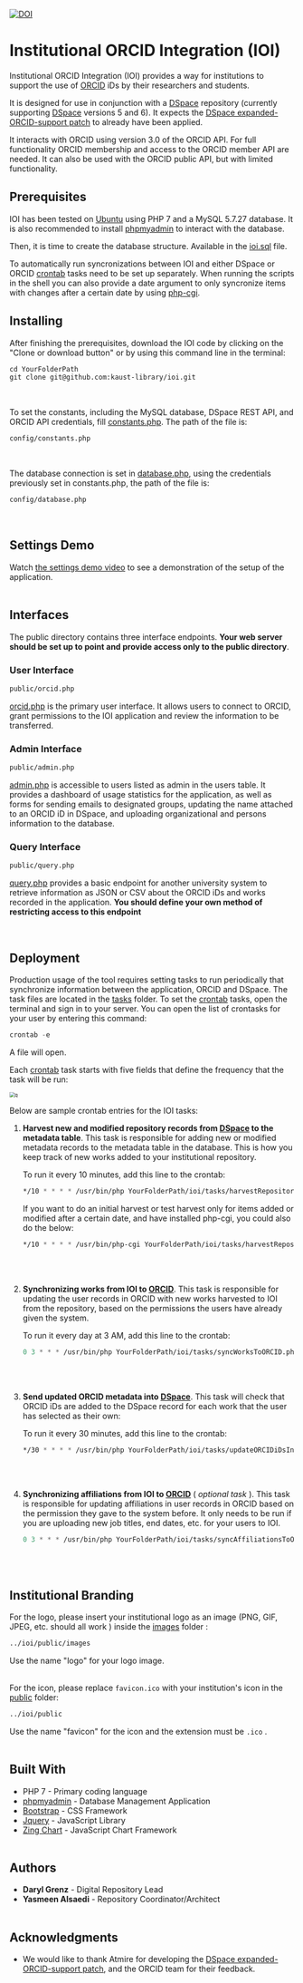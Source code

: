 [![DOI](https://zenodo.org/badge/208052952.svg)](https://zenodo.org/badge/latestdoi/208052952)

# Institutional ORCID Integration (IOI)

Institutional ORCID Integration (IOI) provides a way for institutions to support the use of [ORCID](https://orcid.org/) iDs by their researchers and students.

It is designed for use in conjunction with a [DSpace](https://duraspace.org/dspace/) repository (currently supporting [DSpace](https://duraspace.org/dspace/) versions 5 and 6). It expects the [DSpace expanded-ORCID-support patch](https://atmire.github.io/expanded-ORCID-support) to already have been applied.

It interacts with ORCID using version 3.0 of the ORCID API. For full functionality ORCID membership and access to the ORCID member API are needed. It can also be used with the ORCID public API, but with limited functionality.<br/>


## Prerequisites

IOI has been tested on [Ubuntu](https://ubuntu.com/download/server) using PHP 7 and a MySQL 5.7.27 database. It is also recommended to install  [phpmyadmin](https://www.phpmyadmin.net/downloads/) to interact with the database. 

Then, it is time to create the database structure. Available in the [ioi.sql](ioi.sql) file. 

To automatically run syncronizations between IOI and either DSpace or ORCID [crontab](https://crontab.guru/) tasks need to be set up separately. When running the scripts in the shell you can also provide a date argument to only syncronize items with changes after a certain date by using [php-cgi](https://www.howtoinstall.co/en/ubuntu/xenial/php-cgi).<br/>



## Installing

After finishing the prerequisites, download the IOI code by clicking on the "Clone or download  button" or by using this command line in the terminal:

```commonlisp
cd YourFolderPath
git clone git@github.com:kaust-library/ioi.git 
```
<br/>


To set the constants, including the MySQL database, DSpace REST API, and ORCID API credentials, fill [constants.php](config/constants.php). The path of the file is: 

```commonlisp
config/constants.php
```

<br/>

The database connection is set in [database.php](config/database.php), using the credentials previously set in constants.php, the path of the file is: 

```commonlisp
config/database.php
```

<br/>


## Settings Demo

Watch [the settings demo video](http://hdl.handle.net/10754/659221) to see a demonstration of the setup of the application.<br/><br/>

## Interfaces

The public directory contains three interface endpoints. **Your web server should be set up to point and provide access only to the public directory**.

### User Interface

```commonlisp
public/orcid.php
```

[orcid.php](public/orcid.php) is the primary user interface. It allows users to connect to ORCID, grant permissions to the IOI application and review the information to be transferred.

### Admin Interface

```commonlisp
public/admin.php
```

[admin.php](public/admin.php) is accessible to users listed as admin in the users table. It provides a dashboard of usage statistics for the application, as well as forms for sending emails to designated groups, updating the name attached to an ORCID iD in DSpace, and uploading organizational and persons information to the database.

### Query Interface

```commonlisp
public/query.php
```

[query.php](public/query.php) provides a basic endpoint for another university system to retrieve information as JSON or CSV about the ORCID iDs and works recorded in the application. **You should define your own method of restricting access to this endpoint**

<br/>

## Deployment

Production usage of the tool requires setting tasks to run periodically that synchronize information between the application, ORCID and DSpace. The task files are located in the [tasks](tasks) folder. To set the [crontab](https://crontab.guru/) tasks, open the terminal and sign in to your server. You can open the list of crontasks for your user by entering this command:

```commonlisp
crontab -e
```

A file will open.

Each [crontab](https://crontab.guru/) task starts with five fields that define the frequency that the task will be run:

<img src="https://i2.wp.com/www.adminschoice.com/wp-content/uploads/2009/12/crontab-layout.png?w=775&ssl=1" alt="q" style="zoom:60%;" />

Below are sample crontab entries for the IOI tasks:

1. **Harvest new and modified repository records from [DSpace](https://duraspace.org/dspace/) to the metadata table**. This task is responsible for adding new or modified metadata records to the metadata table in the database. This is how you keep track of new works added to your institutional repository.

    To run it every 10 minutes, add this line to the crontab:

    ```commonlisp
    */10 * * * * /usr/bin/php YourFolderPath/ioi/tasks/harvestRepository.php
    ```

    If you want to do an initial harvest or test harvest only for items added or modified after a certain date, and have installed php-cgi, you could also do the below:

    ```commonlisp
    */10 * * * * /usr/bin/php-cgi YourFolderPath/ioi/tasks/harvestRepository.php fromDate=YYYY-MM-DD
    ```
<br/><br/>
  

2. **Synchronizing works from IOI to [ORCID](https://orcid.org/)**. This task is responsible for updating the user records in ORCID with new works harvested to IOI from the repository, based on the permissions the users have already given the system.

   To run it every day at 3 AM, add this line to the crontab:

   ```commonlisp
   0 3 * * * /usr/bin/php YourFolderPath/ioi/tasks/syncWorksToORCID.php
   ```

   <br/><br/>

   
3. **Send updated ORCID metadata into [DSpace](https://duraspace.org/dspace/)**. This task will check that ORCID iDs are added to the DSpace record for each work that the user has selected as their own:

    To run it every 30 minutes, add this line to the crontab:

   ```commonlisp
   */30 * * * * /usr/bin/php YourFolderPath/ioi/tasks/updateORCIDiDsInDSpace.php
   ```

<br/><br/>

4. **Synchronizing affiliations from IOI to [ORCID](https://orcid.org/)** ( *optional  task* ). This task is responsible for updating affiliations in user records in ORCID based on the permission they gave to the system before. It only needs to be run if you are uploading new job titles, end dates, etc. for your users to IOI.

   ```commonlisp
   0 3 * * * /usr/bin/php YourFolderPath/ioi/tasks/syncAffiliationsToORCID.php
   ```

<br/><br/>

## Institutional Branding

For the logo, please insert your institutional logo as an image (PNG, GIF, JPEG, etc. should all work ) inside the [images](images/) folder :

```commonlisp
../ioi/public/images
```

Use the name "logo" for your logo image.<br/><br/>


For the icon, please replace `favicon.ico` with your institution's icon in the [public](public/) folder:

```commonlisp
../ioi/public
```
Use the name "favicon" for the icon and the extension must be `.ico` .<br/><br/>

## Built With

* PHP 7 - Primary coding language
* [phpmyadmin](https://www.phpmyadmin.net/downloads/) - Database Management Application
* [Bootstrap](https://getbootstrap.com/) - CSS Framework
* [Jquery](https://jquery.com/) - JavaScript Library 
* [Zing Chart](https://www.zingchart.com/) - JavaScript Chart Framework <br/><br/>





## Authors

* **Daryl Grenz** - Digital Repository Lead
* **Yasmeen Alsaedi** - Repository Coordinator/Architect <br/><br/>





## Acknowledgments

* We would like to thank Atmire for developing the [DSpace expanded-ORCID-support patch](https://atmire.github.io/expanded-ORCID-support), and the ORCID team for their feedback.

  
